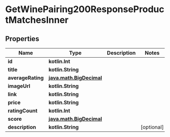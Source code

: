 
# GetWinePairing200ResponseProductMatchesInner

## Properties
Name | Type | Description | Notes
------------ | ------------- | ------------- | -------------
**id** | **kotlin.Int** |  | 
**title** | **kotlin.String** |  | 
**averageRating** | [**java.math.BigDecimal**](java.math.BigDecimal.md) |  | 
**imageUrl** | **kotlin.String** |  | 
**link** | **kotlin.String** |  | 
**price** | **kotlin.String** |  | 
**ratingCount** | **kotlin.Int** |  | 
**score** | [**java.math.BigDecimal**](java.math.BigDecimal.md) |  | 
**description** | **kotlin.String** |  |  [optional]



